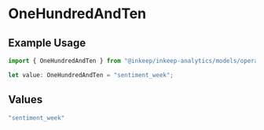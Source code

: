 # OneHundredAndTen

## Example Usage

```typescript
import { OneHundredAndTen } from "@inkeep/inkeep-analytics/models/operations";

let value: OneHundredAndTen = "sentiment_week";
```

## Values

```typescript
"sentiment_week"
```